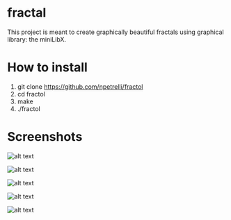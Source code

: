 # fractal
This project is meant to create graphically beautiful fractals using graphical library: the miniLibX.

# How to install
1. git clone https://github.com/npetrelli/fractol
2. cd fractol
3. make
4. ./fractol

# Screenshots

![alt text](https://github.com/npetrelli/fractal/blob/master/4.png "Menu")
 
![alt text](https://github.com/npetrelli/fractal/blob/master/1.png "Menu")
  
![alt text](https://github.com/npetrelli/fractal/blob/master/2.png "Menu")
   
![alt text](https://github.com/npetrelli/fractal/blob/master/3.png "Menu")
    
![alt text](https://github.com/npetrelli/fractal/blob/master/5.png "Menu")
     

